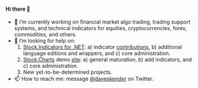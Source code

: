 #### Hi there 👋

- 🔭 I’m currently working on financial market algo trading, trading support systems, and technical indicators for equities, cryptocurrencies, forex, commodities, and others.
- 🤔 I’m looking for help on:
  1. [Stock.Indicators for .NET](https://github.com/DaveSkender/Stock.Indicators): a) indicator [contributions](https://daveskender.github.io/Stock.Indicators/docs/CONTRIBUTING.html), b) additional language editions and wrappers, and c) core administration.
  2. [Stock.Charts](https://github.com/DaveSkender/Stock.Charts) demo [site](https://stock-charts.azurewebsites.net): a) general maturation, b) add indicators, and c) core administration.
  3. New yet-to-be-determined projects.
- 📫 How to reach me: message [@daveskender](https://twitter.com/messages/compose?recipient_id=27475431) on Twitter.

